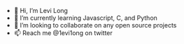 - 👋 Hi, I’m Levi Long
- 🌱 I’m currently learning Javascript, C, and Python
- 💞️ I’m looking to collaborate on any open source projects
- 📫 Reach me @1evi1ong on twitter


